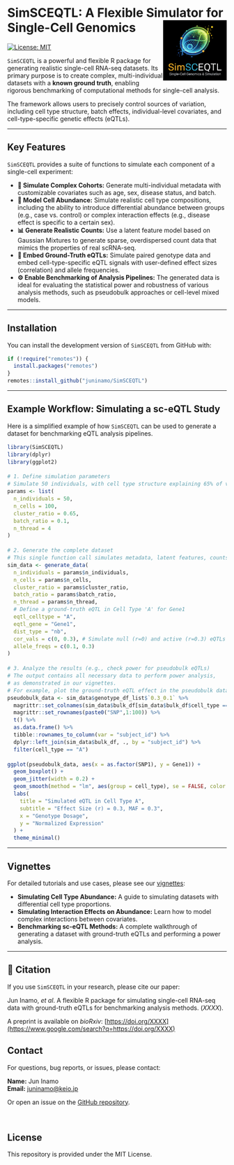 
# SimSCEQTL: A Flexible Simulator for Single-Cell Genomics <img src="man/figures/logo.png" align="right" height="138" />

[![License: MIT](https://img.shields.io/badge/License-MIT-yellow.svg)](https://opensource.org/licenses/MIT)

`SimSCEQTL` is a powerful and flexible R package for generating realistic single-cell RNA-seq datasets. Its primary purpose is to create complex, multi-individual datasets with a **known ground truth**, enabling rigorous benchmarking of computational methods for single-cell analysis.

The framework allows users to precisely control sources of variation, including cell type structure, batch effects, individual-level covariates, and cell-type-specific genetic effects (eQTLs).

---

## Key Features

`SimSCEQTL` provides a suite of functions to simulate each component of a single-cell experiment:

-   **🧬 Simulate Complex Cohorts:** Generate multi-individual metadata with customizable covariates such as age, sex, disease status, and batch.
-   **🔬 Model Cell Abundance:** Simulate realistic cell type compositions, including the ability to introduce differential abundance between groups (e.g., case vs. control) or complex interaction effects (e.g., disease effect is specific to a certain sex).
-   **📊 Generate Realistic Counts:** Use a latent feature model based on Gaussian Mixtures to generate sparse, overdispersed count data that mimics the properties of real scRNA-seq.
-   **🔗 Embed Ground-Truth eQTLs:** Simulate paired genotype data and embed cell-type-specific eQTL signals with user-defined effect sizes (correlation) and allele frequencies.
-   **⚙️ Enable Benchmarking of Analysis Pipelines:** The generated data is ideal for evaluating the statistical power and robustness of various analysis methods, such as pseudobulk approaches or cell-level mixed models.

---

## Installation

You can install the development version of `SimSCEQTL` from GitHub with:

```r
if (!require("remotes")) {
  install.packages("remotes")
}
remotes::install_github("juninamo/SimSCEQTL")
```

-----

## Example Workflow: Simulating a sc-eQTL Study

Here is a simplified example of how `SimSCEQTL` can be used to generate a dataset for benchmarking eQTL analysis pipelines.

```r
library(SimSCEQTL)
library(dplyr)
library(ggplot2)

# 1. Define simulation parameters
# Simulate 50 individuals, with cell type structure explaining 65% of variance
params <- list(
  n_individuals = 50,
  n_cells = 100,
  cluster_ratio = 0.65,
  batch_ratio = 0.1,
  n_thread = 4
)

# 2. Generate the complete dataset
# This single function call simulates metadata, latent features, counts, and genotypes.
sim_data <- generate_data(
  n_individuals = params$n_individuals,
  n_cells = params$n_cells,
  cluster_ratio = params$cluster_ratio,
  batch_ratio = params$batch_ratio,
  n_thread = params$n_thread,
  # Define a ground-truth eQTL in Cell Type 'A' for Gene1
  eqtl_celltype = "A",
  eqtl_gene = "Gene1",
  dist_type = "nb",
  cor_vals = c(0, 0.3), # Simulate null (r=0) and active (r=0.3) eQTLs
  allele_freqs = c(0.1, 0.3)
)

# 3. Analyze the results (e.g., check power for pseudobulk eQTLs)
# The output contains all necessary data to perform power analysis,
# as demonstrated in our vignettes.
# For example, plot the ground-truth eQTL effect in the pseudobulk data.
pseudobulk_data <- sim_data$genotype_df_list$`0.3_0.1` %>%
  magrittr::set_colnames(sim_data$bulk_df[sim_data$bulk_df$cell_type == "A", "subject_id"]) %>%
  magrittr::set_rownames(paste0("SNP",1:100)) %>%
  t() %>%
  as.data.frame() %>%
  tibble::rownames_to_column(var = "subject_id") %>%
  dplyr::left_join(sim_data$bulk_df, ., by = "subject_id") %>%
  filter(cell_type == "A")

ggplot(pseudobulk_data, aes(x = as.factor(SNP1), y = Gene1)) +
  geom_boxplot() +
  geom_jitter(width = 0.2) +
  geom_smooth(method = "lm", aes(group = cell_type), se = FALSE, color = "black") +
  labs(
    title = "Simulated eQTL in Cell Type A",
    subtitle = "Effect Size (r) = 0.3, MAF = 0.3",
    x = "Genotype Dosage",
    y = "Normalized Expression"
  ) +
  theme_minimal()
```

-----

## Vignettes

For detailed tutorials and use cases, please see our [vignettes](https://github.com/juninamo/SimSCEQTL/tree/master/vignettes):

  * **Simulating Cell Type Abundance:** A guide to simulating datasets with differential cell type proportions.
  * **Simulating Interaction Effects on Abundance:** Learn how to model complex interactions between covariates.
  * **Benchmarking sc-eQTL Methods:** A complete walkthrough of generating a dataset with ground-truth eQTLs and performing a power analysis.

-----

## 📝 Citation

If you use `SimSCEQTL` in your research, please cite our paper:

Jun Inamo, *et al*. A flexible R package for simulating single-cell RNA-seq data with ground-truth eQTLs for benchmarking analysis methods. (*XXXX*).

A preprint is available on *bioRxiv*: [https://doi.org/XXXX](https://www.google.com/search?q=https://doi.org/XXXX)

## Contact

For questions, bug reports, or issues, please contact:

**Name:** Jun Inamo  
**Email:** juninamo@keio.jp

Or open an issue on the [GitHub repository](https://www.google.com/search?q=https://github.com/juninamo/SimSCEQTL/issues).

  

## License

This repository is provided under the MIT License.



